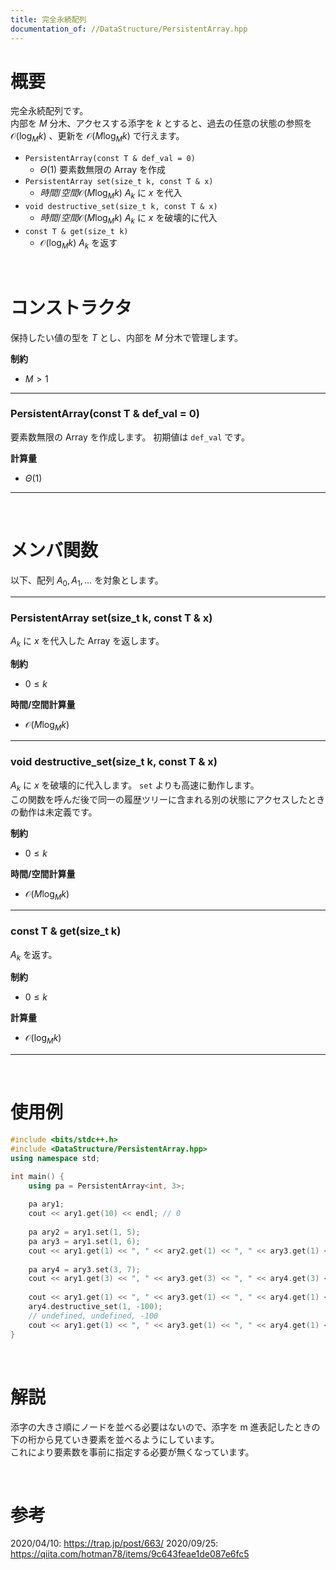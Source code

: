 ```yaml
---
title: 完全永続配列
documentation_of: //DataStructure/PersistentArray.hpp
---
```


# 概要

完全永続配列です。  
内部を $M$ 分木、アクセスする添字を $k$ とすると、過去の任意の状態の参照を $\mathcal{O}(\log_M{k})$ 、更新を $\mathcal{O}(M \log_M{k})$ で行えます。  

- `PersistentArray(const T & def_val = 0)`
	- $\Theta(1)$ 要素数無限の Array を作成
- `PersistentArray set(size_t k, const T & x)`
	- $時間/空間 \mathcal{O}(M \log_M{k})$ $A_k$ に $x$ を代入
- `void destructive_set(size_t k, const T & x)`
	- $時間/空間 \mathcal{O}(M \log_M{k})$ $A_k$ に $x$ を破壊的に代入
- `const T & get(size_t k)`
	- $\mathcal{O}(\log_M{k})$ $A_k$ を返す

<br>

# コンストラクタ

保持したい値の型を $T$ とし、内部を $M$ 分木で管理します。  

**制約**

- $M > 1$

---

### PersistentArray(const T & def_val = 0)

要素数無限の Array を作成します。
初期値は `def_val` です。  

**計算量**

- $\Theta(1)$

---

<br>

# メンバ関数

以下、配列 $A_0, A_1, \ldots$ を対象とします。

---

### PersistentArray set(size_t k, const T & x)

$A_k$ に $x$ を代入した Array を返します。  

**制約**

- $0 \leq k$

**時間/空間計算量**

- $\mathcal{O}(M \log_M{k})$

---

### void destructive_set(size_t k, const T & x)

$A_k$ に $x$ を破壊的に代入します。
`set` よりも高速に動作します。  
この関数を呼んだ後で同一の履歴ツリーに含まれる別の状態にアクセスしたときの動作は未定義です。  

**制約**

- $0 \leq k$

**時間/空間計算量**

- $\mathcal{O}(M \log_M{k})$

---

### const T & get(size_t k)

$A_k$ を返す。  

**制約**

- $0 \leq k$

**計算量**

- $\mathcal{O}(\log_M{k})$

---

<br>

# 使用例

```cpp
#include <bits/stdc++.h>
#include <DataStructure/PersistentArray.hpp>
using namespace std;

int main() {
	using pa = PersistentArray<int, 3>;
	
	pa ary1;
	cout << ary1.get(10) << endl; // 0
	
	pa ary2 = ary1.set(1, 5);
	pa ary3 = ary1.set(1, 6);
	cout << ary1.get(1) << ", " << ary2.get(1) << ", " << ary3.get(1) << endl; // 0, 5, 6
	
	pa ary4 = ary3.set(3, 7);
	cout << ary1.get(3) << ", " << ary3.get(3) << ", " << ary4.get(3) << endl; // 0, 0, 7
	
	cout << ary1.get(1) << ", " << ary3.get(1) << ", " << ary4.get(1) << endl; // 0, 6, 6
	ary4.destructive_set(1, -100);
	// undefined, undefined, -100
	cout << ary1.get(1) << ", " << ary3.get(1) << ", " << ary4.get(1) << endl;
}
```

<br>

# 解説

添字の大きさ順にノードを並べる必要はないので、添字を m 進表記したときの下の桁から見ていき要素を並べるようにしています。  
これにより要素数を事前に指定する必要が無くなっています。

<br>

# 参考

2020/04/10: https://trap.jp/post/663/
2020/09/25: https://qiita.com/hotman78/items/9c643feae1de087e6fc5

<br>